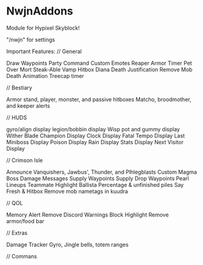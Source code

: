 # NwjnAddons
Module for Hypixel Skyblock!

"/nwjn" for settings

Important Features: // General

Draw Waypoints
Party Command
Custom Emotes
Reaper Armor Timer
Pet Over Mort
Steak-Able Vamp Hitbox
Diana Death Justification
Remove Mob Death Animation
Treecap timer

// Bestiary

Armor stand, player, monster, and passive hitboxes
Matcho, broodmother, and keeper alerts

// HUDS

gyro/align display
legion/bobbin display
Wisp pot and gummy display
Wither Blade Champion Display
Clock Display
Fatal Tempo Display
Last Miniboss Display
Poison Display
Rain Display
Stats Display
Next Visitor Display

// Crimson Isle

Announce Vanquishers, Jawbus', Thunder, and Plhlegblasts
Custom Magma Boss Damage Messages
Supply Waypoints
Supply Drop Waypoints
Pearl Lineups
Teammate Highlight
Ballista Percentage & unfinished piles
Say Fresh & Hitbox
Remove mob nametags in kuudra

// QOL

Memory Alert
Remove Discord Warnings
Block Highlight
Remove armor/food bar

// Extras

Damage Tracker
Gyro, Jingle bells, totem ranges

// Commans

